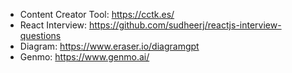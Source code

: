 
- Content Creator Tool:  https://cctk.es/
- React Interview:  https://github.com/sudheerj/reactjs-interview-questions
- Diagram:  https://www.eraser.io/diagramgpt
- Genmo:  https://www.genmo.ai/
